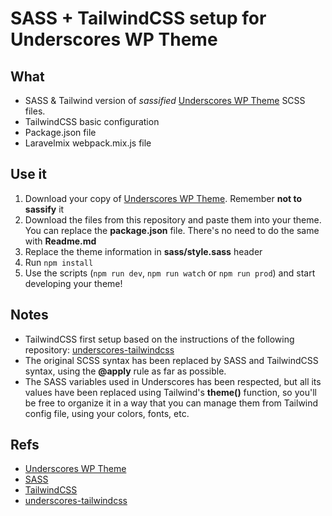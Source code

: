 # SASS + TailwindCSS setup for Underscores WP Theme

## What
- SASS & Tailwind version of *sassified* [Underscores WP Theme](https://underscores.me/) SCSS files.
- TailwindCSS basic configuration
- Package.json file
- Laravelmix webpack.mix.js file

## Use it
1. Download your copy of [Underscores WP Theme](https://underscores.me/). Remember **not to sassify** it
2. Download the files from this repository and paste them into your theme. You can replace the **package.json** file. There's no need to do the same with **Readme.md**
3. Replace the theme information in **sass/style.sass** header
4. Run `npm install`
5. Use the scripts (`npm run dev`, `npm run watch` or `npm run prod`) and start developing your theme!

## Notes
- TailwindCSS first setup based on the instructions of the following repository: [underscores-tailwindcss](https://github.com/WyattCast44/underscores-tailwindcss)
- The original SCSS syntax has been replaced by SASS and TailwindCSS syntax, using the **@apply** rule as far as possible.
- The SASS variables used in Underscores has been respected, but all its values have been replaced using Tailwind's **theme()** function, so you'll be free to organize it in a way that you can manage them from Tailwind config file, using your colors, fonts, etc.

## Refs
- [Underscores WP Theme](https://underscores.me/)
- [SASS](https://sass-lang.com/)
- [TailwindCSS](https://tailwindcss.com/)
- [underscores-tailwindcss](https://github.com/WyattCast44/underscores-tailwindcss)